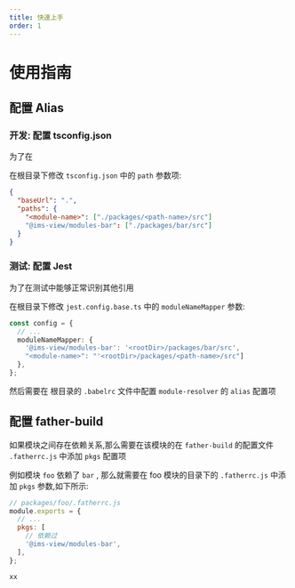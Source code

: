 ```yaml
---
title: 快速上手
order: 1
---
```


# 使用指南

## 配置 Alias

### 开发: 配置 tsconfig.json

为了在

在根目录下修改 `tsconfig.json` 中的 `path` 参数项:

```json
{
  "baseUrl": ".",
  "paths": {
    "<module-name>": ["./packages/<path-name>/src"]
    "@ims-view/modules-bar": ["./packages/bar/src"]
  }
}
```

### 测试: 配置 Jest

为了在测试中能够正常识别其他引用

在根目录下修改 `jest.config.base.ts` 中的 `moduleNameMapper` 参数:

```typescript
const config = {
  // ...
  moduleNameMapper: {
    '@ims-view/modules-bar': '<rootDir>/packages/bar/src',
    "<module-name>": "'<rootDir>/packages/<path-name>/src"]
  },
};
```

然后需要在 根目录的 `.babelrc` 文件中配置 `module-resolver` 的 `alias` 配置项

## 配置 father-build

如果模块之间存在依赖关系,那么需要在该模块的在 `father-build` 的配置文件 `.fatherrc.js` 中添加 `pkgs` 配置项

例如模块 `foo` 依赖了 `bar` , 那么就需要在 foo 模块的目录下的 `.fatherrc.js` 中添加 `pkgs` 参数,如下所示:

```js
// packages/foo/.fatherrc.js
module.exports = {
  // ...
  pkgs: [
    // 依赖过
    '@ims-view/modules-bar',
  ],
};
```

<code src='./a.tsx'>xx </code>
